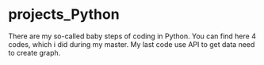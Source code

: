 # projects_Python
There are my so-called baby steps of coding in Python.
You can find here 4 codes, which i did during my master.
My last code use API to get data need to create graph.
